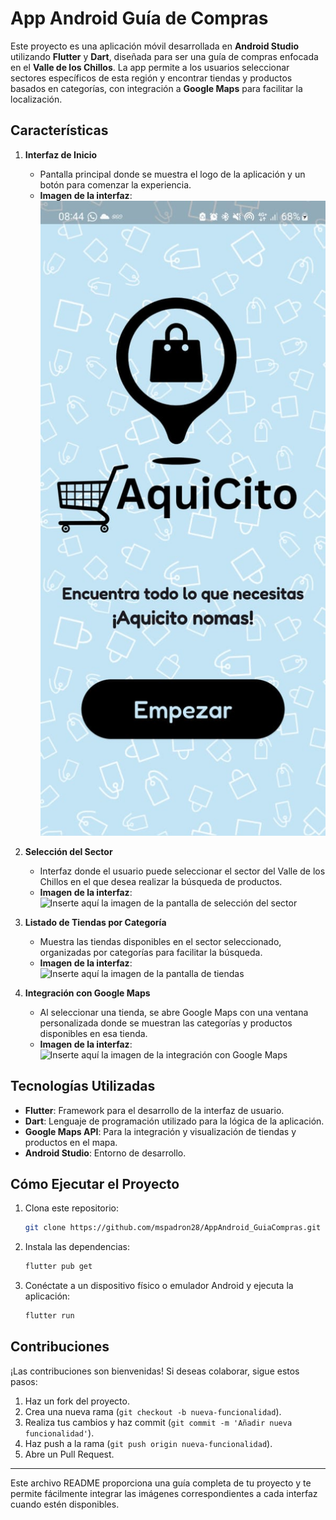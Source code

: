 
# App Android Guía de Compras

Este proyecto es una aplicación móvil desarrollada en **Android Studio** utilizando **Flutter** y **Dart**, diseñada para ser una guía de compras enfocada en el **Valle de los Chillos**. La app permite a los usuarios seleccionar sectores específicos de esta región y encontrar tiendas y productos basados en categorías, con integración a **Google Maps** para facilitar la localización.

## Características

1. **Interfaz de Inicio**
   - Pantalla principal donde se muestra el logo de la aplicación y un botón para comenzar la experiencia.
   - **Imagen de la interfaz**:
     ![Logo de la App](pages/p1.jpeg)

2. **Selección del Sector**
   - Interfaz donde el usuario puede seleccionar el sector del Valle de los Chillos en el que desea realizar la búsqueda de productos.
   - **Imagen de la interfaz**:
     ![Inserte aquí la imagen de la pantalla de selección del sector](ruta/a/imagen)

3. **Listado de Tiendas por Categoría**
   - Muestra las tiendas disponibles en el sector seleccionado, organizadas por categorías para facilitar la búsqueda.
   - **Imagen de la interfaz**:
     ![Inserte aquí la imagen de la pantalla de tiendas](ruta/a/imagen)

4. **Integración con Google Maps**
   - Al seleccionar una tienda, se abre Google Maps con una ventana personalizada donde se muestran las categorías y productos disponibles en esa tienda.
   - **Imagen de la interfaz**:
     ![Inserte aquí la imagen de la integración con Google Maps](ruta/a/imagen)

## Tecnologías Utilizadas

- **Flutter**: Framework para el desarrollo de la interfaz de usuario.
- **Dart**: Lenguaje de programación utilizado para la lógica de la aplicación.
- **Google Maps API**: Para la integración y visualización de tiendas y productos en el mapa.
- **Android Studio**: Entorno de desarrollo.

## Cómo Ejecutar el Proyecto

1. Clona este repositorio:
   ```bash
   git clone https://github.com/mspadron28/AppAndroid_GuiaCompras.git
   ```

2. Instala las dependencias:
   ```bash
   flutter pub get
   ```

3. Conéctate a un dispositivo físico o emulador Android y ejecuta la aplicación:
   ```bash
   flutter run
   ```

## Contribuciones

¡Las contribuciones son bienvenidas! Si deseas colaborar, sigue estos pasos:

1. Haz un fork del proyecto.
2. Crea una nueva rama (`git checkout -b nueva-funcionalidad`).
3. Realiza tus cambios y haz commit (`git commit -m 'Añadir nueva funcionalidad'`).
4. Haz push a la rama (`git push origin nueva-funcionalidad`).
5. Abre un Pull Request.

---

Este archivo README proporciona una guía completa de tu proyecto y te permite fácilmente integrar las imágenes correspondientes a cada interfaz cuando estén disponibles.
